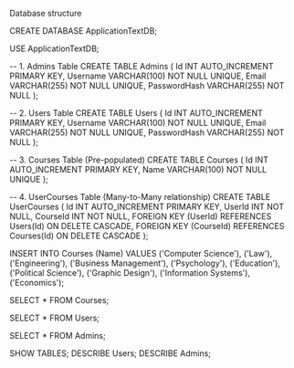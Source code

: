 Database structure 


CREATE DATABASE ApplicationTextDB;

USE ApplicationTextDB;

-- 1. Admins Table
CREATE TABLE Admins (
    Id INT AUTO_INCREMENT PRIMARY KEY,
    Username VARCHAR(100) NOT NULL UNIQUE,
    Email VARCHAR(255) NOT NULL UNIQUE,
    PasswordHash VARCHAR(255) NOT NULL
);

-- 2. Users Table
CREATE TABLE Users (
    Id INT AUTO_INCREMENT PRIMARY KEY,
    Username VARCHAR(100) NOT NULL UNIQUE,
    Email VARCHAR(255) NOT NULL UNIQUE,
    PasswordHash VARCHAR(255) NOT NULL
);

-- 3. Courses Table (Pre-populated)
CREATE TABLE Courses (
    Id INT AUTO_INCREMENT PRIMARY KEY,
    Name VARCHAR(100) NOT NULL UNIQUE
);

-- 4. UserCourses Table (Many-to-Many relationship)
CREATE TABLE UserCourses (
    Id INT AUTO_INCREMENT PRIMARY KEY,
    UserId INT NOT NULL,
    CourseId INT NOT NULL,
    FOREIGN KEY (UserId) REFERENCES Users(Id) ON DELETE CASCADE,
    FOREIGN KEY (CourseId) REFERENCES Courses(Id) ON DELETE CASCADE
);

INSERT INTO Courses (Name) VALUES 
('Computer Science'),
('Law'),
('Engineering'),
('Business Management'),
('Psychology'),
('Education'),
('Political Science'),
('Graphic Design'),
('Information Systems'),
('Economics');

SELECT * FROM Courses;

SELECT * FROM Users;

SELECT * FROM Admins;

SHOW TABLES;
DESCRIBE Users;
DESCRIBE Admins;
